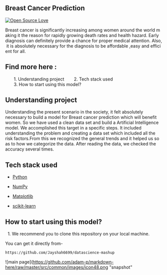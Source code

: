 ## Breast Cancer Prediction

[![Open Source Love](https://badges.frapsoft.com/os/v2/open-source.svg?v=103)](https://github.com/Jayshah6699/datascience-mashup/tree/main/BreastCancerPrediction)

Breast cancer is significantly increasing among women around the world making it the reason for rapidly growing death rates and health hazard. Early diagnosis can definitely provide a chance for proper medical attention. Also, it is absolutely necessary for the diagnosis to be affordable ,easy and efficient for all. 

## Find more here :
       1. Understanding project
       2. Tech stack used
       3. How to start using this model?
       
## Understanding project
Understanding the present scenario in the society, it felt absolutely necessary to build a model for Breast cancer prediction which will benefit women. So we have used a clean data set and build a Artificial Intelligence model.
We accomplished this target in a specific steps. It included understanding the problem and creating a data set which included all the risk factors.From this we recognized the general trends and it helped us so as to how we categorize the data.
After reading the data, we checked the accuracy several times. 

## Tech stack used

*  [Python](https://www.python.org/downloads/)

*  [NumPy](https://pypi.org/project/numpy/#files)

*  [Matplotlib](https://pypi.org/project/matplotlib/#files)

*  [scikit-learn](https://scikit-learn.org/stable/install.html)
 

## How to start using this model?
  1. We recommend you to clone this repository on your local machine.

You can get it directly from-

```https://github.com/Jayshah6699/datascience-mashup```

![main page](https://github.com/adam-p/markdown-here/raw/master/src/common/images/icon48.png "snapshot"
                               

                                    
